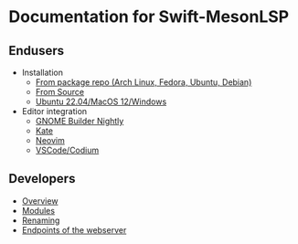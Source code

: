 # Documentation for Swift-MesonLSP
## Endusers
- Installation
  - [From package repo (Arch Linux, Fedora, Ubuntu, Debian)](PackageInstall.md)
  - [From Source](SourceInstall.md)
  - [Ubuntu 22.04/MacOS 12/Windows](ReleaseInstall.md)
- Editor integration
  - [GNOME Builder Nightly](BuilderNightly.md)
  - [Kate](Kate.md)
  - [Neovim](Neovim.md)
  - [VSCode/Codium](VSCode.md)

## Developers
- [Overview](dev/Overview.md)
- [Modules](modules/README.md)
- [Renaming](dev/Renaming.md)
- [Endpoints of the webserver](dev/Endpoints.md)

